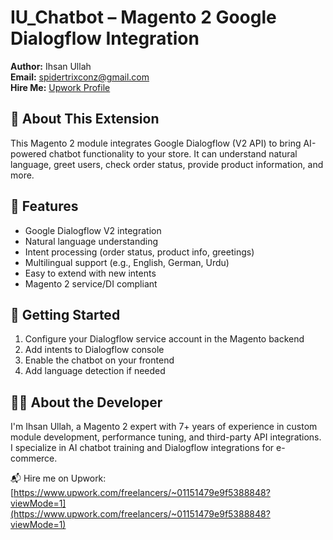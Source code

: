 # IU_Chatbot – Magento 2 Google Dialogflow Integration

**Author:** Ihsan Ullah  
**Email:** spidertrixconz@gmail.com  
**Hire Me:** [Upwork Profile](https://www.upwork.com/freelancers/~01151479e9f5388848?viewMode=1)

## 📌 About This Extension

This Magento 2 module integrates Google Dialogflow (V2 API) to bring AI-powered chatbot functionality to your store. It can understand natural language, greet users, check order status, provide product information, and more.

## 🧠 Features

- Google Dialogflow V2 integration
- Natural language understanding
- Intent processing (order status, product info, greetings)
- Multilingual support (e.g., English, German, Urdu)
- Easy to extend with new intents
- Magento 2 service/DI compliant

## 🚀 Getting Started

1. Configure your Dialogflow service account in the Magento backend
2. Add intents to Dialogflow console
3. Enable the chatbot on your frontend
4. Add language detection if needed

## 🧑‍💻 About the Developer

I'm Ihsan Ullah, a Magento 2 expert with 7+ years of experience in custom module development, performance tuning, and third-party API integrations. I specialize in AI chatbot training and Dialogflow integrations for e-commerce.

📬 Hire me on Upwork: [https://www.upwork.com/freelancers/~01151479e9f5388848?viewMode=1](https://www.upwork.com/freelancers/~01151479e9f5388848?viewMode=1)
